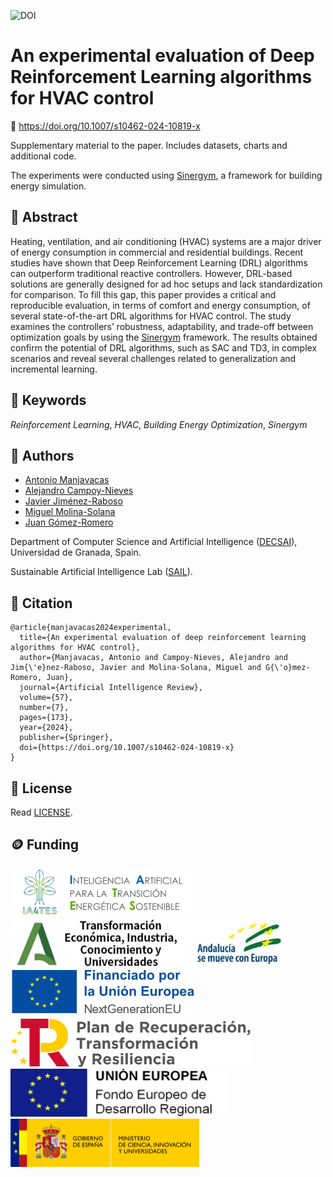 ![DOI](https://img.shields.io/badge/DOI-10.1007%2Fs10462--024--10819--x-blue)

# An experimental evaluation of Deep Reinforcement Learning algorithms for HVAC control

🔗 https://doi.org/10.1007/s10462-024-10819-x

Supplementary material to the paper. Includes datasets, charts and additional code.

The experiments were conducted using [Sinergym](https://github.com/ugr-sail/sinergym), a framework for building energy simulation.

## 📖 Abstract

Heating, ventilation, and air conditioning (HVAC) systems are a major driver of energy consumption in commercial and residential buildings. Recent studies have shown that Deep Reinforcement Learning (DRL) algorithms can outperform traditional reactive controllers. However, DRL-based solutions are generally designed for ad hoc setups and lack standardization for comparison. To fill this gap, this paper provides a critical and reproducible evaluation, in terms of comfort and energy consumption, of several state-of-the-art DRL algorithms for HVAC control. The study examines the controllers’ robustness, adaptability, and trade-off between optimization goals by using the [Sinergym](https://github.com/ugr-sail/sinergym) framework. The results obtained confirm the potential of DRL algorithms, such as SAC and TD3, in complex scenarios and reveal several challenges related to generalization and incremental learning.

## 🔑 Keywords

*Reinforcement Learning*, *HVAC*, *Building Energy Optimization*, *Sinergym*

## 👥 Authors

* [Antonio Manjavacas](mailto:manjavacas@ugr.es)
* [Alejandro Campoy-Nieves](mailto:alejandroac79@correo.ugr.es)
* [Javier Jiménez-Raboso](mailto:javi.j21@gmail.com)
* [Miguel Molina-Solana](mailto:miguelmolina@ugr.es)
* [Juan Gómez-Romero](mailto:jgomez@decsai.ugr.es)

Department of Computer Science and Artificial Intelligence ([DECSAI](https://decsai.ugr.es/)), Universidad de Granada, Spain.

Sustainable Artificial Intelligence Lab ([SAIL](https://wpd.ugr.es/~sail/)).

## 📝 Citation

```
@article{manjavacas2024experimental,
  title={An experimental evaluation of deep reinforcement learning algorithms for HVAC control},
  author={Manjavacas, Antonio and Campoy-Nieves, Alejandro and Jim{\'e}nez-Raboso, Javier and Molina-Solana, Miguel and G{\'o}mez-Romero, Juan},
  journal={Artificial Intelligence Review},
  volume={57},
  number={7},
  pages={173},
  year={2024},
  publisher={Springer},
  doi={https://doi.org/10.1007/s10462-024-10819-x}
}
```

## 📄 License

Read [LICENSE](https://github.com/ugr-sail/paper-drl_building/blob/main/LICENSE).

## 🪙 Funding

![IA4TES](/logos/ia4tes.png)
![Junta de Andalucía](/logos/ja.png)
![Andalucía se mueve con Europa](/logos/and.png)
![European Union](/logos/eu.png)
![Plan de Recuperación, Transformación y Resiliencia](/logos/prtr.png)
![FEDER](/logos/feder.png)
![Ministerio de Ciencia, Innovación y Universidades](/logos/mciu.png)
